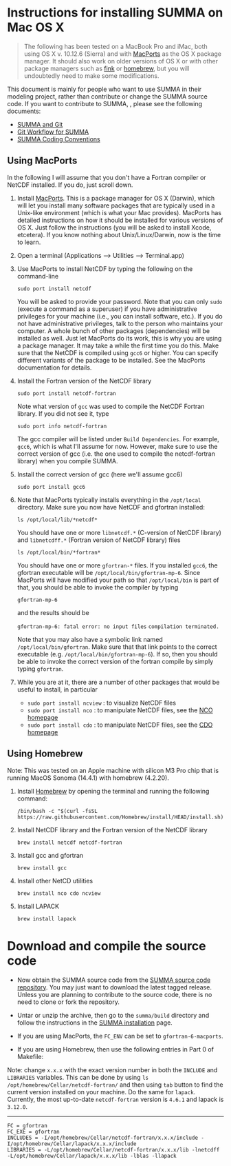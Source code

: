 # Instructions for installing SUMMA on Mac OS X

> The following has been tested on a MacBook Pro and iMac, both using OS X v. 10.12.6 (Sierra) and with [MacPorts](http://www.macports.org) as the OS X package manager. It should also work on older versions of OS X or with other package managers such as [fink](http://www.finkproject.org) or [homebrew](http://brew.sh), but you will undoubtedly need to make some modifications.

This document is mainly for people who want to use SUMMA in their modeling project, rather than contribute or change the SUMMA source code. If you want to contribute to SUMMA, , please see the following documents:

* [SUMMA and Git](../development/SUMMA_and_git.md)
* [Git Workflow for SUMMA](../development/SUMMA_git_workflow.md)
* [SUMMA Coding Conventions](../development/SUMMA_coding_conventions.md)

## Using MacPorts

In the following I will assume that you don't have a Fortran compiler or NetCDF installed. If you do, just scroll down.

 1. Install [MacPorts](http://www.macports.org). This is a package manager for OS X (Darwin), which will let you install many software packages that are typically used in a Unix-like environment (which is what your Mac provides). MacPorts has detailed instructions on how it should be installed for various versions of OS X. Just follow the instructions (you will be asked to install Xcode, etcetera). If you know nothing about Unix/Linux/Darwin, now is the time to learn.

 1. Open a terminal (Applications --> Utilities --> Terminal.app)

 1. Use MacPorts to install NetCDF by typing the following on the command-line

    `sudo port install netcdf`

    You will be asked to provide your password. Note that you can only `sudo` (execute a command as a superuser) if you have administrative privileges for your machine (i.e., you can install software, etc.). If you do not have administrative privileges, talk to the person who maintains your computer. A whole bunch of other packages (dependencies) will be installed as well. Just let MacPorts do its work, this is why you are using a package manager. It may take a while the first time you do this. Make sure that the NetCDF is compiled using `gcc6` or higher. You can specify different variants of the package to be installed. See the MacPorts documentation for details.

 1. Install the Fortran version of the NetCDF library

    `sudo port install netcdf-fortran`

    Note what version of `gcc` was used to compile the NetCDF Fortran library. If you did not see it, type

    `sudo port info netcdf-fortran`

    The gcc compiler will be listed under `Build Dependencies`. For example, `gcc6`, which is what I'll assume for now. However, make sure to use the correct version of gcc (i.e. the one used to compile the netcdf-fortran library) when you compile SUMMA.

 1. Install the correct version of gcc (here we'll assume gcc6)

    `sudo port install gcc6`

 1. Note that MacPorts typically installs everything in the `/opt/local` directory. Make sure you now have NetCDF and gfortran installed:

    `ls /opt/local/lib/*netcdf*`

    You should have one or more `libnetcdf.*` (C-version of NetCDF library) and `libnetcdff.*` (Fortran version of NetCDF library) files

    `ls /opt/local/bin/*fortran*`

    You should have one or more `gfortran-*` files. If you installed `gcc6`, the gfortran executable will be `/opt/local/bin/gfortran-mp-6`. Since MacPorts will have modified your path so that `/opt/local/bin` is part of that, you should be able to invoke the compiler by typing

    `gfortran-mp-6`

    and the results should be

    `gfortran-mp-6: fatal error: no input files`
    `compilation terminated.`

    Note that you may also have a symbolic link named `/opt/local/bin/gfortran`. Make sure that that link points to the correct executable (e.g. `/opt/local/bin/gfortran-mp-6`). If so, then you should be able to invoke the correct version of the fortran compile by simply typing `gfortran`.

 1. While you are at it, there are a number of other packages that would be useful to install, in particular

    * `sudo port install ncview` : to visualize NetCDF files
    * `sudo port install nco`    : to manipulate NetCDF files, see the [NCO homepage](http://nco.sourceforge.net)
    * `sudo port install cdo`    : to manipulate NetCDF files, see the [CDO homepage](https://code.mpimet.mpg.de/projects/cdo/)

## Using Homebrew
Note: This was tested on an Apple machine with silicon M3 Pro chip that is running MacOS Sonoma (14.4.1) with homebrew (4.2.20). 
1. Install [Homebrew](https://brew.sh/) by opening the terminal and running the following command:
       
       /bin/bash -c "$(curl -fsSL https://raw.githubusercontent.com/Homebrew/install/HEAD/install.sh)"
1. Install NetCDF library and the Fortran version of the NetCDF library

       brew install netcdf netcdf-fortran
2. Install gcc and gfortran

       brew install gcc
4. Install other NetCD utilities

       brew install nco cdo ncview
5. Install LAPACK
       
       brew install lapack

# Download and compile the source code

* Now obtain the SUMMA source code from the [SUMMA source code repository](https://github.com/NCAR/summa). You may just want to download the latest tagged release. Unless you are planning to contribute to the source code, there is no need to clone or fork the repository.

* Untar or unzip the archive, then go to the `summa/build` directory and follow the instructions in the [SUMMA installation](SUMMA_installation.md) page. 

* If you are using MacPorts, the `FC_ENV` can be set to `gfortran-6-macports`.

* If you are using Homebrew, then use the following entries in Part 0 of Makefile:

Note: change `x.x.x` with the exact version number in both the `INCLUDE` and `LIBRARIES` variables. 
This can be done by using `ls /opt/homebrew/Cellar/netcdf-fortran/` and then using `tab` button to find the current version installed on your machine. 
Do the same for `lapack`. Currently, the most up-to-date `netcdf-fortran` version is `4.6.1` and lapack is `3.12.0`.

------------------------------

```
FC = gfortran
FC_EXE = gfortran
INCLUDES = -I/opt/homebrew/Cellar/netcdf-fortran/x.x.x/include -I/opt/homebrew/Cellar/lapack/x.x.x/include
LIBRARIES = -L/opt/homebrew/Cellar/netcdf-fortran/x.x.x/lib -lnetcdff -L/opt/homebrew/Cellar/lapack/x.x.x/lib -lblas -llapack
```
